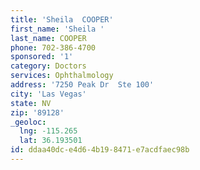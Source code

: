 ```yaml
---
title: 'Sheila  COOPER'
first_name: 'Sheila '
last_name: COOPER
phone: 702-386-4700
sponsored: '1'
category: Doctors
services: Ophthalmology
address: '7250 Peak Dr  Ste 100'
city: 'Las Vegas'
state: NV
zip: '89128'
_geoloc:
  lng: -115.265
  lat: 36.193501
id: ddaa40dc-e4d6-4b19-8471-e7acdfaec98b
---
```

